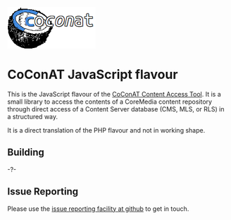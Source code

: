 ![CoConAT](https://raw.githubusercontent.com/mgoellnitz/coconat/master/template/coconat-small.png)

# CoConAT JavaScript flavour

This is the JavaScript flavour of the [CoConAT Content Access Tool](http://mgoellnitz.github.io/coconat/).
It is a small library to access the contents of a CoreMedia content repository 
through direct access of a Content Server database (CMS, MLS, or RLS) in a 
structured way.

It is a direct translation of the PHP flavour and not in working shape.


## Building

-?-

## Issue Reporting

Please use the [issue reporting facility at github](https://github.com/mgoellnitz/coconat.script/issues) 
to get in touch.

